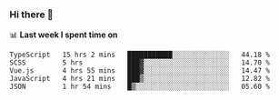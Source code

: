 ### Hi there 👋

<!--
**DBvc/DBvc** is a ✨ _special_ ✨ repository because its `README.md` (this file) appears on your GitHub profile.

Here are some ideas to get you started:

- 🔭 I’m currently working on ...
- 🌱 I’m currently learning ...
- 👯 I’m looking to collaborate on ...
- 🤔 I’m looking for help with ...
- 💬 Ask me about ...
- 📫 How to reach me: ...
- 😄 Pronouns: ...
- ⚡ Fun fact: ...
-->

📊 **Last week I spent time on**
<!--START_SECTION:waka-->
```text
TypeScript   15 hrs 2 mins   ███████████░░░░░░░░░░░░░░   44.18 % 
SCSS         5 hrs           ███▓░░░░░░░░░░░░░░░░░░░░░   14.70 % 
Vue.js       4 hrs 55 mins   ███▓░░░░░░░░░░░░░░░░░░░░░   14.47 % 
JavaScript   4 hrs 21 mins   ███▒░░░░░░░░░░░░░░░░░░░░░   12.82 % 
JSON         1 hr 54 mins    █▒░░░░░░░░░░░░░░░░░░░░░░░   05.60 % 
```
<!--END_SECTION:waka-->

